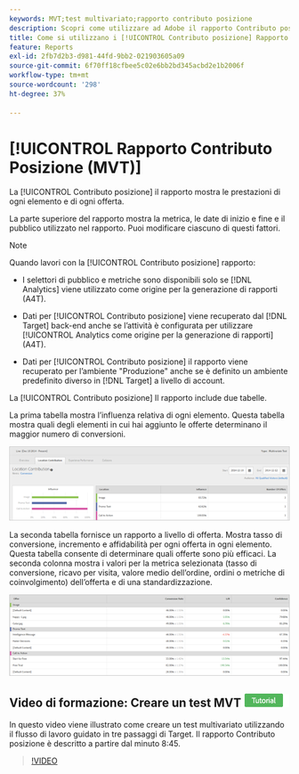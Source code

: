 ```yaml
---
keywords: MVT;test multivariato;rapporto contributo posizione
description: Scopri come utilizzare ad Adobe il rapporto Contributo posizione [!DNL Target] [!UICONTROL Targeting esperienza] attività che mostrano le prestazioni di ogni elemento e di ogni offerta.
title: Come si utilizzano i [!UICONTROL Contributo posizione] Rapporto per [!UICONTROL Test multivariato] attività?
feature: Reports
exl-id: 2fb7d2b3-d981-44fd-9bb2-021903605a09
source-git-commit: 6f70ff18cfbee5c02e6bb2bd345acbd2e1b2006f
workflow-type: tm+mt
source-wordcount: '298'
ht-degree: 37%

---
```


# [!UICONTROL Rapporto Contributo Posizione (MVT)]

La [!UICONTROL Contributo posizione] il rapporto mostra le prestazioni di ogni elemento e di ogni offerta.

La parte superiore del rapporto mostra la metrica, le date di inizio e fine e il pubblico utilizzato nel rapporto. Puoi modificare ciascuno di questi fattori.

>[!NOTE]
>
>Quando lavori con la [!UICONTROL Contributo posizione] rapporto:
>
>* I selettori di pubblico e metriche sono disponibili solo se [!DNL Analytics] viene utilizzato come origine per la generazione di rapporti (A4T).
>
>* Dati per [!UICONTROL Contributo posizione] viene recuperato dal [!DNL Target] back-end anche se l’attività è configurata per utilizzare [!UICONTROL Analytics come origine per la generazione di rapporti] (A4T).
>
>* Dati per [!UICONTROL Contributo posizione] il rapporto viene recuperato per l’ambiente &quot;Produzione&quot; anche se è definito un ambiente predefinito diverso in [!DNL Target] a livello di account.


La [!UICONTROL Contributo posizione] Il rapporto include due tabelle.

La prima tabella mostra l’influenza relativa di ogni elemento. Questa tabella mostra quali degli elementi in cui hai aggiunto le offerte determinano il maggior numero di conversioni.

![Rapporto Contributo posizione in Adobe Target](/help/main/c-reports/assets/locationcontributiontop.png)

La seconda tabella fornisce un rapporto a livello di offerta. Mostra tasso di conversione, incremento e affidabilità per ogni offerta in ogni elemento. Questa tabella consente di determinare quali offerte sono più efficaci. La seconda colonna mostra i valori per la metrica selezionata (tasso di conversione, ricavo per visita, valore medio dell’ordine, ordini o metriche di coinvolgimento) dell’offerta e di una standardizzazione.

![Rapporto Contributo posizione in Adobe Target](/help/main/c-reports/assets/locationcontributionbottom.png)

## Video di formazione: Creare un test MVT ![Badge tutorial](/help/main/assets/tutorial.png)

In questo video viene illustrato come creare un test multivariato utilizzando il flusso di lavoro guidato in tre passaggi di Target. Il rapporto Contributo posizione è descritto a partire dal minuto 8:45.

>[!VIDEO](https://video.tv.adobe.com/v/17395)
